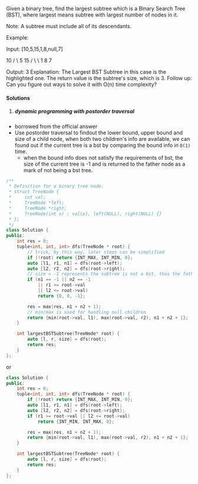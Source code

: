 Given a binary tree, find the largest subtree which is a Binary Search Tree (BST), where largest means subtree with largest number of nodes in it.

Note:
A subtree must include all of its descendants.

Example:

Input: [10,5,15,1,8,null,7]

   10 
   / \ 
  5  15 
 / \   \ 
1   8   7

Output: 3
Explanation: The Largest BST Subtree in this case is the highlighted one.
             The return value is the subtree's size, which is 3.
Follow up:
Can you figure out ways to solve it with O(n) time complexity?



#### Solutions

1. ##### dynamic programming with postorder traversal

- borrowed from the official answer
- Use postorder traversal to findout the lower bound, upper bound and size of a child node, when both two children's info are available, we can found out if the current tree is a bst by comparing the bound info in `O(1)` time.
    - when the bound info does not satisfy the requirements of bst, the size of the current tree is -1 and is returned to the father node as a mark of not being a bst tree.


```cpp
/**
 * Definition for a binary tree node.
 * struct TreeNode {
 *     int val;
 *     TreeNode *left;
 *     TreeNode *right;
 *     TreeNode(int x) : val(x), left(NULL), right(NULL) {}
 * };
 */
class Solution {
public:
    int res = 0;
    tuple<int, int, int> dfs(TreeNode * root) {
        // trick, by this way, later steps can be simplified
        if (!root) return {INT_MAX, INT_MIN, 0};
        auto [l1, r1, n1] = dfs(root->left);
        auto [l2, r2, n2] = dfs(root->right);
        // size = -1 represents the subtree is not a bst, thus the father tree is not either
        if (n1 == -1 || n2 == -1 
            || r1 >= root->val 
            || l2 <= root->val)
            return {0, 0, -1};

        res = max(res, n1 + n2 + 1);
        // min/max is used for handling null children
        return {min(root->val, l1), max(root->val, r2), n1 + n2 + 1};
    }

    int largestBSTSubtree(TreeNode* root) {
        auto [l, r, size] = dfs(root);
        return res;        
    }
};
```

or

```cpp
class Solution {
public:
    int res = 0;
    tuple<int, int, int> dfs(TreeNode * root) {
        if (!root) return {INT_MAX, INT_MIN, 0};
        auto [l1, r1, n1] = dfs(root->left);
        auto [l2, r2, n2] = dfs(root->right);
        if (r1 >= root->val || l2 <= root->val)
            return {INT_MIN, INT_MAX, 0};

        res = max(res, n1 + n2 + 1);
        return {min(root->val, l1), max(root->val, r2), n1 + n2 + 1};
    }

    int largestBSTSubtree(TreeNode* root) {
        auto [l, r, size] = dfs(root);
        return res;        
    }
};
```